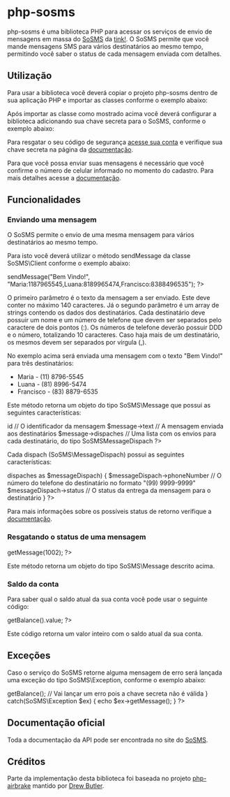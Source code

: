 # php-sosms

php-sosms é uma biblioteca PHP para acessar os serviços de envio de mensagens em massa do [SoSMS](http://sosms.com.br) da [tink!](http://tink.com.br).
O SoSMS permite que você mande mensagens SMS para vários destinatários ao mesmo tempo, permitindo você saber o status de cada mensagem enviada com detalhes.

## Utilização
Para usar a biblioteca você deverá copiar o projeto php-sosms dentro de sua aplicação PHP e importar as classes conforme o exemplo abaixo:
  <?php
    require_once 'php-sosms/src/SoSMS/Client.php';
    require_once 'php-sosms/src/SoSMS/Configuration.php';
  ?>

Após importar as classe como mostrado acima você deverá configurar a biblioteca adicionando sua chave secreta para o SoSMS, conforme o exemplo abaixo:

  <?php
    require_once 'php-sosms/src/SoSMS/Client.php';
    require_once 'php-sosms/src/SoSMS/Configuration.php';

    $config = new SoSMS\Configuration('123456');
    $client = new SoSMS\Client($config);
  ?>

Para resgatar o seu código de segurança [acesse sua conta](http://sosms.com.br/usuarios/acessar) e verifique sua chave secreta na página da [documentação](http://sosms.com.br/pagina/documentacao#chave).

Para que você possa enviar suas mensagens é necessário que você confirme o número de celular informado no momento do cadastro. Para mais detalhes acesse a [documentação](http://sosms.com.br/pagina/documentacao#ativacao).

## Funcionalidades

### Enviando uma mensagem

O SoSMS permite o envio de uma mesma mensagem para vários destinatários ao mesmo tempo.

Para isto você deverá utilizar o método sendMessage da classe SoSMS\Client conforme o exemplo abaixo:

  <?php
	  $message = $client->sendMessage("Bem Vindo!", "Maria:1187965545,Luana:8189965474,Francisco:8388496535");
  ?>

O primeiro parâmetro é o texto da mensagem a ser enviado. Este deve conter no máximo 140 caracteres. Já o segundo parâmetro é um array de strings contendo os dados dos destinatários.
Cada destinatário deve possuir um nome e um número de telefone que devem ser separados pelo caractere de dois pontos (:). 
Os números de telefone deverão possuir DDD e o número, totalizando 10 caracteres.
Caso haja mais de um destinatário, os mesmos devem ser separados por vírgula (,).

No exemplo acima será enviada uma mensagem com o texto "Bem Vindo!" para três destinatários:

 - Maria - (11) 8796-5545
 - Luana - (81) 8996-5474
 - Francisco - (83) 8879-6535

Este método retorna um objeto do tipo SoSMS\Message que possui as seguintes características:

  <?php
    $message->id // O identificador da mensagem
	  $message->text // A mensagem enviada aos destinatários
	  $message->dispaches // Uma lista com os envios para cada destinatário, do tipo SoSMSMessageDispach
  ?>
Cada dispach (SoSMS\MessageDispach) possui as seguintes características:

  <?php
    foreach($message->dispaches as $messageDispach) {
      $messageDispach->phoneNumber // O número do telefone do destinatário no formato "(99) 9999-9999"
      $messageDispach->status // O status da entrega da mensagem para o destinatário
    }
  ?>
  

Para mais informações sobre os possíveis status de retorno verifique a [documentação](http://sosms.com.br/pagina/documentacao#resposta).

### Resgatando o status de uma mensagem

  <?php
  	$message = $client->getMessage(1002);
  ?>

Este método retorna um objeto do tipo SoSMS\Message descrito acima.

### Saldo da conta

Para saber qual o saldo atual da sua conta você pode usar o seguinte código:

  <?php
	  $client->getBalance().value;
  ?>

Este código retorna um valor inteiro com o saldo atual da sua conta.

## Exceções

Caso o serviço do SoSMS retorne alguma mensagem de erro será lançada uma exceção do tipo SoSMS\Exception, conforme o exemplo abaixo:

  <?php
    require_once 'php-sosms/src/SoSMS/Client.php';
    require_once 'php-sosms/src/SoSMS/Configuration.php';

    $config = new SoSMS\Configuration('Chave não existente');
    $client = new SoSMS\Client($config);
    
    try {
      $client->getBalance(); // Vai lançar um erro pois a chave secreta não é válida
    } catch(SoSMS\Exception $ex) {
      echo $ex->getMessage();
    }
  ?>

## Documentação oficial
Toda a documentação da API pode ser encontrada no site do [SoSMS](http://sosms.com.br/pagina/documentacao).

## Créditos
Parte da implementação desta biblioteca foi baseada no projeto [php-airbrake](https://github.com/nodrew/php-airbrake) mantido por [Drew Butler](https://github.com/nodrew).